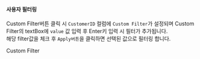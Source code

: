 #### 사용자 필터링

Custom Filter버튼 클릭 시 `CustomerID` 컬럼에 `Custom Filter`가 설정되며
Custom Filter의 textBox에 `value` 값 입력 후 Enter키 입력 시 필터가 추가됩니다.  
해당 filter값을 체크 후 `Apply버튼`을 클릭하면 선택된 값으로 필터링 합니다.

<a class="btn primary small round lowercase" id="btnSetFilters">Custom Filter</a>


<script>
var oldFilterColumn;
$("#btnSetFilters").click(function() { 
	/*
	//var filterColumn = $("#selFilterColumn").val();
    //var filterOper = $("#selFilterOperator").val();
    //var filterValue;
    var filterColumn = "OrderID";
    var filterOper = "="
    var filterValue = "10248"

    if ($("#selFilterType").val() == "value") {
        filterValue = "'" + $("#txtFilterValue").val() + "'";
    } else {
        var targetField = grdMain.getColumnProperty($("#selCompareColumn").val(), "fieldName");
        filterValue = "values['" + targetField + "']";
    }

    var filters = {
        name: "custom_filter",
        criteria: "value " + filterOper + " " + filterValue,
        active: true
    };
 
    // 이전 customer filter를 제거
    if (oldFilterColumn)
    gridView.removeColumnFilters(oldFilterColumn, "custom_filter");
    gridView.addColumnFilters(filterColumn, filters, true);
 
    oldFilterColumn = filterColumn;
    */
    var actions = [{
	  name: "CustomFilter",
	  text: "CustomFilter",
	  description: "Custom Filter Actions"
	}];
	gridView.setColumnFilterActions('CustomerID', actions);

	//사용자 필터 이벤트
	gridView.onFilterActionClicked = function (grid, column, action, x, y) {
	  console.log("onFilterActionClicked");
	  if (action == "CustomFilter") {
	    var offset = $("#realgrid").offset();

	    showAutoFiltering(column, x + offset.left - 260, y + offset.top);
	  }
	};

	var autoFiltercolumn;
	var autoFilterItems = [];

	function showAutoFiltering(column, x, y) {
	    $("#divAutoFilter").css("left", x);
	    $("#divAutoFilter").css("top", y);
	 
	    $("#divAutoFilter").show();
	}
});
</script>
